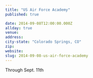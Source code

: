 ```yaml
---
title: "US Air Force Academy"
published: true

date: 2014-09-08T12:00:00.000Z
allday: true
venue:
address:
city-state: "Colorado Springs, CO"
zip:
website:
slug: 2014-09-08-us-air-force-academy
---
```

Through Sept. 11th

